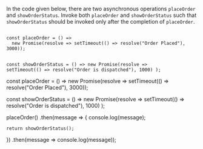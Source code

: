 In the code given below, there are two asynchronous operations `placeOrder` and `showOrderStatus`. Invoke both `placeOrder` and `showOrderStatus` such that `showOrderStatus` should be invoked only after the completion of `placeOrder`.

<codeblock type="exercise" language="javascript" evaluateAsync="true" timeOut="2000" testMode="fixedInput">
<code>
const placeOrder = () =>
  new Promise(resolve => setTimeout(() => resolve("Order Placed"), 3000));

const showOrderStatus = () =>
  new Promise(resolve =>
    setTimeout(() => resolve("Order is dispatched"), 1000)
  );
</code>

<solution>
const placeOrder = () =>
  new Promise(resolve => setTimeout(() => resolve("Order Placed"), 3000));

const showOrderStatus = () =>
  new Promise(resolve =>
    setTimeout(() => resolve("Order is dispatched"), 1000)
  );

placeOrder()
  .then(message => {
    console.log(message);

    return showOrderStatus();
  })
  .then(message => console.log(message));
</solution>
</codeblock>

